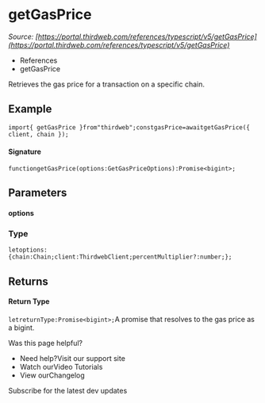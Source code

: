 # getGasPrice

*Source: [https://portal.thirdweb.com/references/typescript/v5/getGasPrice](https://portal.thirdweb.com/references/typescript/v5/getGasPrice)*

* References
* getGasPrice

Retrieves the gas price for a transaction on a specific chain.

## Example

`import{ getGasPrice }from"thirdweb";constgasPrice=awaitgetGasPrice({ client, chain });`
#### Signature

`functiongetGasPrice(options:GetGasPriceOptions):Promise<bigint>;`
## Parameters

#### options

### Type

`letoptions:{chain:Chain;client:ThirdwebClient;percentMultiplier?:number;};`
## Returns

#### Return Type

`letreturnType:Promise<bigint>;`A promise that resolves to the gas price as a bigint.

Was this page helpful?

* Need help?Visit our support site
* Watch ourVideo Tutorials
* View ourChangelog

Subscribe for the latest dev updates

